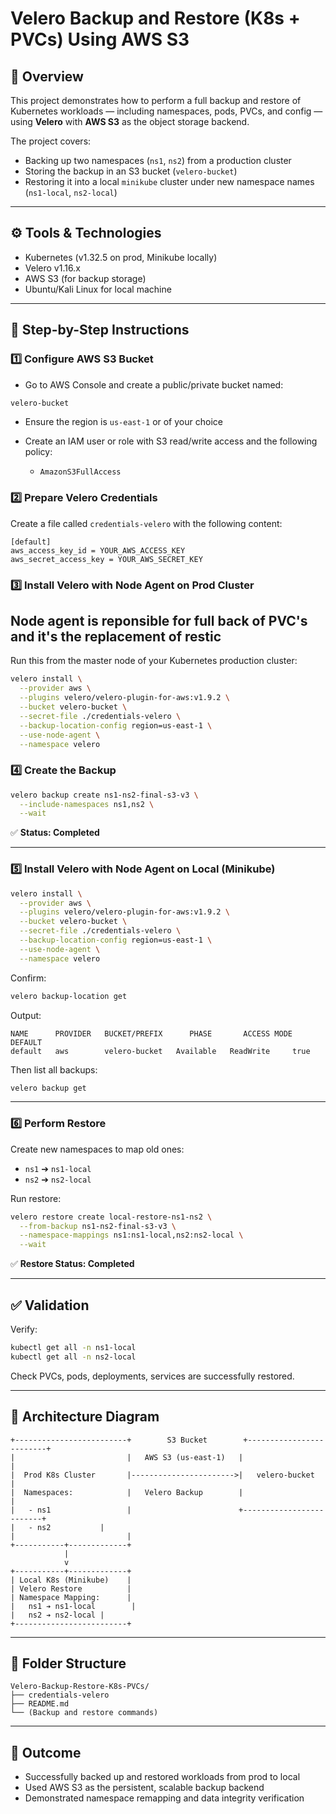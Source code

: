 # Velero Backup and Restore (K8s + PVCs) Using AWS S3

## 📌 Overview

This project demonstrates how to perform a full backup and restore of Kubernetes workloads — including namespaces, pods, PVCs, and config — using **Velero** with **AWS S3** as the object storage backend.

The project covers:

* Backing up two namespaces (`ns1`, `ns2`) from a production cluster
* Storing the backup in an S3 bucket (`velero-bucket`)
* Restoring it into a local `minikube` cluster under new namespace names (`ns1-local`, `ns2-local`)

---

## ⚙️ Tools & Technologies

* Kubernetes (v1.32.5 on prod, Minikube locally)
* Velero v1.16.x
* AWS S3 (for backup storage)
* Ubuntu/Kali Linux for local machine

---

## 🧪 Step-by-Step Instructions

### 1️⃣ Configure AWS S3 Bucket

* Go to AWS Console and create a public/private bucket named:

```bash
velero-bucket
```
 
* Ensure the region is `us-east-1` or of your choice
* Create an IAM user or role with S3 read/write access and the following policy:

  * `AmazonS3FullAccess`

### 2️⃣ Prepare Velero Credentials

Create a file called `credentials-velero` with the following content:

```
[default]
aws_access_key_id = YOUR_AWS_ACCESS_KEY
aws_secret_access_key = YOUR_AWS_SECRET_KEY
```

### 3️⃣ Install Velero with Node Agent on Prod Cluster
## Node agent is reponsible for full back of PVC's and it's the replacement of restic 

Run this from the master node of your Kubernetes production cluster:

```bash
velero install \
  --provider aws \
  --plugins velero/velero-plugin-for-aws:v1.9.2 \
  --bucket velero-bucket \
  --secret-file ./credentials-velero \
  --backup-location-config region=us-east-1 \
  --use-node-agent \
  --namespace velero
```

### 4️⃣ Create the Backup

```bash
velero backup create ns1-ns2-final-s3-v3 \
  --include-namespaces ns1,ns2 \
  --wait
```

✅ **Status: Completed**

---

### 5️⃣ Install Velero with Node Agent on Local (Minikube)

```bash
velero install \
  --provider aws \
  --plugins velero/velero-plugin-for-aws:v1.9.2 \
  --bucket velero-bucket \
  --secret-file ./credentials-velero \
  --backup-location-config region=us-east-1 \
  --use-node-agent \
  --namespace velero
```

Confirm:

```bash
velero backup-location get
```

Output:

```
NAME      PROVIDER   BUCKET/PREFIX      PHASE       ACCESS MODE   DEFAULT
default   aws        velero-bucket   Available   ReadWrite     true
```

Then list all backups:

```bash
velero backup get
```

---

### 6️⃣ Perform Restore

Create new namespaces to map old ones:

* `ns1` ➔ `ns1-local`
* `ns2` ➔ `ns2-local`

Run restore:

```bash
velero restore create local-restore-ns1-ns2 \
  --from-backup ns1-ns2-final-s3-v3 \
  --namespace-mappings ns1:ns1-local,ns2:ns2-local \
  --wait
```

✅ **Restore Status: Completed**

---

## ✅ Validation

Verify:

```bash
kubectl get all -n ns1-local
kubectl get all -n ns2-local
```

Check PVCs, pods, deployments, services are successfully restored.

---

## 🧐 Architecture Diagram

```
+-------------------------+        S3 Bucket        +-------------------------+
|                         |   AWS S3 (us-east-1)   |                         |
|  Prod K8s Cluster       |----------------------->|   velero-bucket      |
|  Namespaces:            |   Velero Backup        |                         |
|   - ns1                 |                        +-------------------------+
|   - ns2           |
|                         |
+-----------+-------------+
            |
            v
+-----------+-------------+
| Local K8s (Minikube)    |
| Velero Restore          |
| Namespace Mapping:      |
|   ns1 ➔ ns1-local        |
|   ns2 ➔ ns2-local |
+-------------------------+
```

---

## 📁 Folder Structure

```
Velero-Backup-Restore-K8s-PVCs/
├── credentials-velero
├── README.md
└── (Backup and restore commands)
```

---

## 🏑 Outcome

* Successfully backed up and restored workloads from prod to local
* Used AWS S3 as the persistent, scalable backup backend
* Demonstrated namespace remapping and data integrity verification
